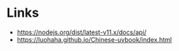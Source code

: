 # Links
- https://nodejs.org/dist/latest-v11.x/docs/api/
- https://luohaha.github.io/Chinese-uvbook/index.html
